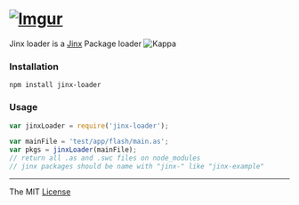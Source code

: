 # [![Imgur](http://i.imgur.com/FHjshUv.png)](https://github.com/webcaetano/jinx)

Jinx loader is a [Jinx](https://github.com/webcaetano/jinx) Package loader ![Kappa](http://static-cdn.jtvnw.net/emoticons/v1/25/1.0)

### Installation

```
npm install jinx-loader
```

### Usage 

```javascript
var jinxLoader = require('jinx-loader');

var mainFile = 'test/app/flash/main.as';
var pkgs = jinxLoader(mainFile);  
// return all .as and .swc files on node_modules
// jinx packages should be name with "jinx-" like "jinx-example"
```


---------------------------------

The MIT [License](https://raw.githubusercontent.com/webcaetano/jinx-loader/master/LICENSE.md)
